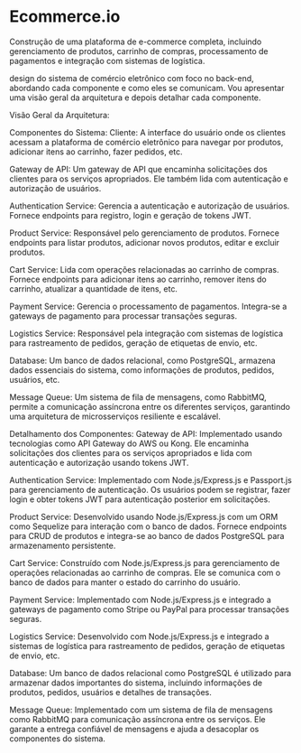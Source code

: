 # Ecommerce.io
Construção de uma plataforma de e-commerce completa, incluindo gerenciamento de produtos, carrinho de compras, processamento de pagamentos e integração com sistemas de logística.


design do sistema de comércio eletrônico com foco no back-end, abordando cada componente e como eles se comunicam. Vou apresentar uma visão geral da arquitetura e depois detalhar cada componente.

Visão Geral da Arquitetura:

Componentes do Sistema:
Cliente: A interface do usuário onde os clientes acessam a plataforma de comércio eletrônico para navegar por produtos, adicionar itens ao carrinho, fazer pedidos, etc.

Gateway de API: Um gateway de API que encaminha solicitações dos clientes para os serviços apropriados. Ele também lida com autenticação e autorização de usuários.

Authentication Service: Gerencia a autenticação e autorização de usuários. Fornece endpoints para registro, login e geração de tokens JWT.

Product Service: Responsável pelo gerenciamento de produtos. Fornece endpoints para listar produtos, adicionar novos produtos, editar e excluir produtos.

Cart Service: Lida com operações relacionadas ao carrinho de compras. Fornece endpoints para adicionar itens ao carrinho, remover itens do carrinho, atualizar a quantidade de itens, etc.

Payment Service: Gerencia o processamento de pagamentos. Integra-se a gateways de pagamento para processar transações seguras.

Logistics Service: Responsável pela integração com sistemas de logística para rastreamento de pedidos, geração de etiquetas de envio, etc.

Database: Um banco de dados relacional, como PostgreSQL, armazena dados essenciais do sistema, como informações de produtos, pedidos, usuários, etc.

Message Queue: Um sistema de fila de mensagens, como RabbitMQ, permite a comunicação assíncrona entre os diferentes serviços, garantindo uma arquitetura de microsserviços resiliente e escalável.

Detalhamento dos Componentes:
Gateway de API: Implementado usando tecnologias como API Gateway do AWS ou Kong. Ele encaminha solicitações dos clientes para os serviços apropriados e lida com autenticação e autorização usando tokens JWT.

Authentication Service: Implementado com Node.js/Express.js e Passport.js para gerenciamento de autenticação. Os usuários podem se registrar, fazer login e obter tokens JWT para autenticação posterior em solicitações.

Product Service: Desenvolvido usando Node.js/Express.js com um ORM como Sequelize para interação com o banco de dados. Fornece endpoints para CRUD de produtos e integra-se ao banco de dados PostgreSQL para armazenamento persistente.

Cart Service: Construído com Node.js/Express.js para gerenciamento de operações relacionadas ao carrinho de compras. Ele se comunica com o banco de dados para manter o estado do carrinho do usuário.

Payment Service: Implementado com Node.js/Express.js e integrado a gateways de pagamento como Stripe ou PayPal para processar transações seguras.

Logistics Service: Desenvolvido com Node.js/Express.js e integrado a sistemas de logística para rastreamento de pedidos, geração de etiquetas de envio, etc.

Database: Um banco de dados relacional como PostgreSQL é utilizado para armazenar dados importantes do sistema, incluindo informações de produtos, pedidos, usuários e detalhes de transações.

Message Queue: Implementado com um sistema de fila de mensagens como RabbitMQ para comunicação assíncrona entre os serviços. Ele garante a entrega confiável de mensagens e ajuda a desacoplar os componentes do sistema.
